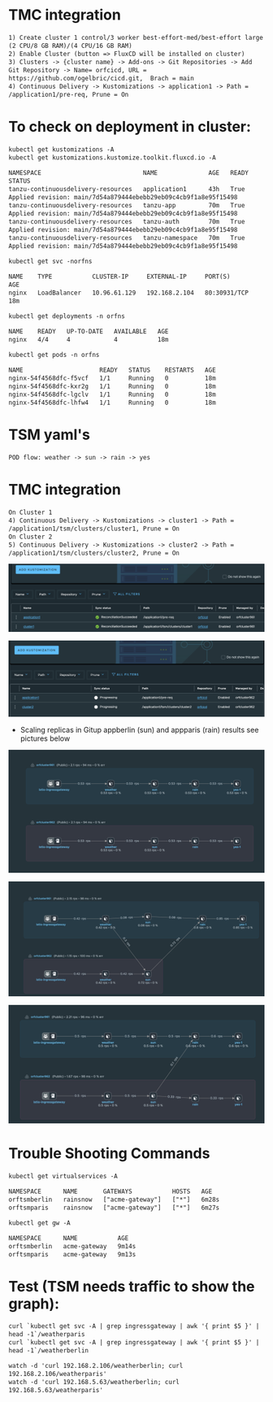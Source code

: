# TMC integration

```
1) Create cluster 1 control/3 worker best-effort-med/best-effort large (2 CPU/8 GB RAM)/(4 CPU/16 GB RAM)
2) Enable Cluster (button => FluxCD will be installed on cluster) 
3) Clusters -> {cluster name} -> Add-ons -> Git Repositories -> Add Git Repository -> Name= orfcicd, URL = https://github.com/ogelbric/cicd.git,  Brach = main
4) Continuous Delivery -> Kustomizations -> application1 -> Path = /application1/pre-req, Prune = On
```


# To check on deployment in cluster: 
```
kubectl get kustomizations -A
kubectl get kustomizations.kustomize.toolkit.fluxcd.io -A
```
```
NAMESPACE                            NAME              AGE   READY   STATUS
tanzu-continuousdelivery-resources   application1      43h   True    Applied revision: main/7d54a879444ebebb29eb09c4cb9f1a8e95f15498
tanzu-continuousdelivery-resources   tanzu-app         70m   True    Applied revision: main/7d54a879444ebebb29eb09c4cb9f1a8e95f15498
tanzu-continuousdelivery-resources   tanzu-auth        70m   True    Applied revision: main/7d54a879444ebebb29eb09c4cb9f1a8e95f15498
tanzu-continuousdelivery-resources   tanzu-namespace   70m   True    Applied revision: main/7d54a879444ebebb29eb09c4cb9f1a8e95f15498
```
```
kubectl get svc -norfns
```
```
NAME    TYPE           CLUSTER-IP     EXTERNAL-IP     PORT(S)        AGE
nginx   LoadBalancer   10.96.61.129   192.168.2.104   80:30931/TCP   18m
```
```
kubectl get deployments -n orfns
```
```
NAME    READY   UP-TO-DATE   AVAILABLE   AGE
nginx   4/4     4            4           18m
```
```
kubectl get pods -n orfns
```
```
NAME                     READY   STATUS    RESTARTS   AGE
nginx-54f4568dfc-f5vcf   1/1     Running   0          18m
nginx-54f4568dfc-kxr2g   1/1     Running   0          18m
nginx-54f4568dfc-lgclv   1/1     Running   0          18m
nginx-54f4568dfc-lhfw4   1/1     Running   0          18m
```

# TSM yaml's

```
POD flow: weather -> sun -> rain -> yes
```
# TMC integration

```
On Cluster 1
4) Continuous Delivery -> Kustomizations -> cluster1 -> Path = /application1/tsm/clusters/cluster1, Prune = On
On Cluster 2
5) Continuous Delivery -> Kustomizations -> cluster2 -> Path = /application1/tsm/clusters/cluster2, Prune = On
```

![GitHub](cluster1.png)

![GitHub](cluster2.png)

* Scaling replicas in Gitup appberlin (sun) and appparis (rain) results see pictures below 

![GitHub](TSM1.png)


![GitHub](TSM2.png)


![GitHub](TSM3.png)


# Trouble Shooting Commands
```
kubectl get virtualservices -A
```
```
NAMESPACE      NAME       GATEWAYS           HOSTS   AGE
orftsmberlin   rainsnow   ["acme-gateway"]   ["*"]   6m28s
orftsmparis    rainsnow   ["acme-gateway"]   ["*"]   6m27s
```
```
kubectl get gw -A
```
```
NAMESPACE      NAME           AGE
orftsmberlin   acme-gateway   9m14s
orftsmparis    acme-gateway   9m13s
```

# Test (TSM needs traffic to show the graph):

```
curl `kubectl get svc -A | grep ingressgateway | awk '{ print $5 }' | head -1`/weatherparis
curl `kubectl get svc -A | grep ingressgateway | awk '{ print $5 }' | head -1`/weatherberlin
```
```
watch -d 'curl 192.168.2.106/weatherberlin; curl 192.168.2.106/weatherparis'
watch -d 'curl 192.168.5.63/weatherberlin; curl 192.168.5.63/weatherparis'
```

